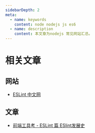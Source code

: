 ```yaml
---
sidebarDepth: 2
meta:
  - name: keywords
    content: node nodejs js es6
  - name: description
    content: 本文章为nodejs 常见网站汇总。
---
```


# 相关文章


## 网站

- [ESLint 中文网](https://cn.eslint.org/)

## 文章

- [前端工具考 - ESLint 篇 ESlint发展史](https://zhuanlan.zhihu.com/p/32297243)